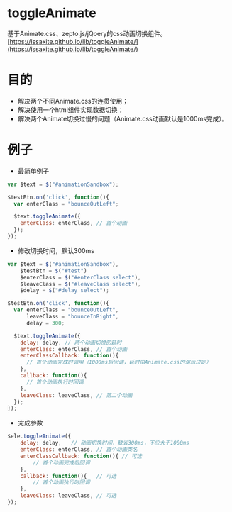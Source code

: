 # toggleAnimate
基于Animate.css、zepto.js/jQoery的css动画切换组件。
[https://issaxite.github.io/lib/toggleAnimate/](https://issaxite.github.io/lib/toggleAnimate/)

# 目的
- 解决两个不同Animate.css的连贯使用；
- 解决使用一个html组件实现数据切换；
- 解决两个Animate切换过慢的问题（Animate.css动画默认是1000ms完成）。

# 例子
- 最简单例子
```js
var $text = $("#animationSandbox");

$testBtn.on('click', function(){
  var enterClass = "bounceOutLeft";

  $text.toggleAnimate({
    enterClass: enterClass, // 首个动画
  });
});
```
- 修改切换时间，默认300ms
```js
var $text = $("#animationSandbox"),
    $testBtn = $("#test")
    $enterClass = $("#enterClass select"),
    $leaveClass = $("#leaveClass select"),
    $delay = $("#delay select");

$testBtn.on('click', function(){
  var enterClass = "bounceOutLeft",
      leaveClass = "bounceInRight",
      delay = 300;  

  $text.toggleAnimate({
    delay: delay, // 两个动画切换的延时
    enterClass: enterClass, // 首个动画
    enterClassCallback: function(){
      // 首个动画完成时调用（1000ms后回调，延时由Animate.css的演示决定）
    },
    callback: function(){
      // 首个动画执行时回调
    },
    leaveClass: leaveClass, // 第二个动画
  });
});
```
- 完成参数
```js
$ele.toggleAnimate({
    delay: delay,   // 动画切换时间，缺省300ms，不应大于1000ms
    enterClass: enterClass, // 首个动画类名
    enterClassCallback: function(){ // 可选 
        // 首个动画完成后回调 
    },
    callback: function(){   // 可选 
        // 首个动画执行时回调 
    },
    leaveClass: leaveClass, // 可选 
});
```

